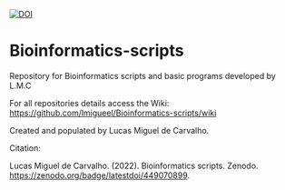 [![DOI](https://zenodo.org/badge/449070899.svg)](https://zenodo.org/badge/latestdoi/449070899)


# Bioinformatics-scripts
Repository for Bioinformatics scripts and basic programs developed by L.M.C

For all repositories details access the Wiki: https://github.com/lmigueel/Bioinformatics-scripts/wiki

Created and populated by Lucas Miguel de Carvalho.

Citation:

Lucas Miguel de Carvalho. (2022). Bioinformatics scripts. Zenodo. https://zenodo.org/badge/latestdoi/449070899.
